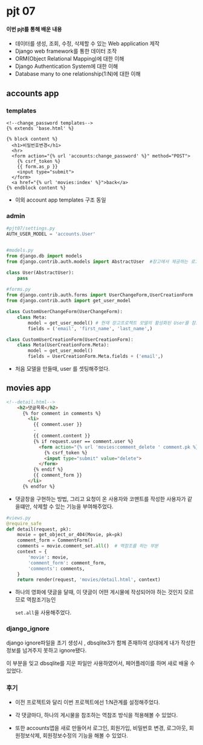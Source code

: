 # pjt 07

#### 이번 pjt를 통해 배운 내용

- 데이터를 생성, 조회, 수정, 삭제할 수 있는 Web application 제작 
- Django web framework를 통한 데이터 조작  
- ORM(Object Relational Mapping)에 대한 이해  
- Django Authentication System에 대한 이해 
- Database many to one relationship(1:N)에 대한 이해



## accounts app

### templates

```django
<!--change_password templates-->
{% extends 'base.html' %}

{% block content %}
  <h1>비밀번호변경</h1>
  <hr>
  <form action="{% url 'accounts:change_password' %}" method="POST">
    {% csrf_token %}
    {{ form.as_p }}
    <input type="submit">
  </form>
  <a href="{% url 'movies:index' %}">back</a>
{% endblock content %}
```

- 이외 account app templates 구조 동일

### admin

```python
#pjt07/settings.py
AUTH_USER_MODEL = 'accounts.User'


#models.py
from django.db import models
from django.contrib.auth.models import AbstractUser  #장고에서 제공하는 로그인기능

class User(AbstractUser):
    pass
    
#forms.py
from django.contrib.auth.forms import UserChangeForm,UserCreationForm
from django.contrib.auth import get_user_model

class CustomUserChangeForm(UserChangeForm):
    class Meta:
        model = get_user_model() # 현재 장고프로젝트 모델의 활성화된 User를 참조함
        fields = ('email', 'first_name', 'last_name',)

class CustomUserCreationForm(UserCreationForm):
    class Meta(UserCreationForm.Meta):
        model = get_user_model()
        fields = UserCreationForm.Meta.fields + ('email',)                   
```

- 처음 모델을 만들때, user 를 셋팅해주었다.



## movies app

```html
<!--detail.html-->
	<h2>댓글목록</h2>
      {% for comment in comments %}
        <li>
          {{ comment.user }}
          -
          {{ comment.content }}
          {% if request.user == comment.user %}
            <form action="{% url 'movies:comment_delete ' comment.pk %}" method="POST">
              {% csrf_token %}
              <input type="submit" value="delete">
            </form>
          {% endif %}
          {{ comment_form }}
        </li>
      {% endfor %}
```

- 댓글창을 구현하는 방법, 그리고 요청이 온 사용자와 코맨트를 작성한 사용자가 같을떄만, 삭제할 수 있는 기능을 부여해주었다. 

```python
#views.py
@require_safe
def detail(request, pk):
    movie = get_object_or_404(Movie, pk=pk)
    comment_form = CommentForm()
    comments = movie.comment_set.all()  # 역참조를 하는 부분
    context = {
        'movie': movie,
        'comment_form': comment_form,
        'comments': comments,
    }
    return render(request, 'movies/detail.html', context)
```

- 하나의 영화에 댓글을 달때, 이 댓글이 어떤 게시물에 작성되어야 하는 것인지 모르므로 역참조기능인

  `set.all`을 사용해주었다.

  

### django_ignore

django ignore파일을 초기 생성시 , dbsqlite3가 함께 존재하여 상대에게 내가 작성한 정보를 넘겨주지 못하고 ignore됐다.

이 부분을 잊고 dbsqlite를 지운 파일만 사용하였어서, 페어플레이를 하며 새로 배울 수 있었다.



### 후기

- 이전 프로젝트와 달리 이번 프로젝트에선 1:N관계를 설정해주었다.

- 각 댓글마다, 하나의 게시물을 참조하는 역참조 방식을 적용해볼 수 있었다.

- 또한 accounts앱을 새로 만들어서 로그인, 회원가입, 비밀번호 변경, 로그아웃, 회원정보삭제, 회원정보수정의 기능을 해볼 수 있었다.
